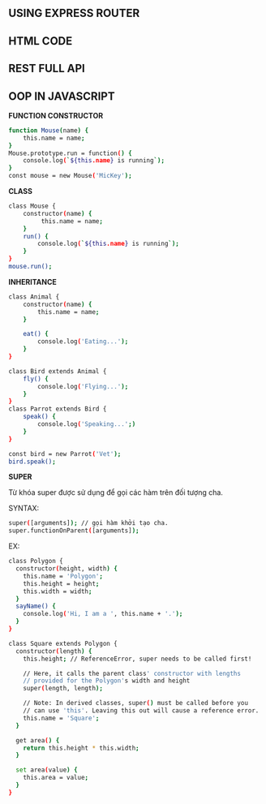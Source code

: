 ## USING EXPRESS ROUTER

## HTML CODE

## REST FULL API

## OOP IN JAVASCRIPT

**FUNCTION CONSTRUCTOR**

```sh
function Mouse(name) {
    this.name = name;
}
Mouse.prototype.run = function() {
    console.log(`${this.name} is running`);
}
const mouse = new Mouse('MicKey');
```

**CLASS**

```sh
class Mouse {
    constructor(name) {
         this.name = name;
    }
    run() {
        console.log(`${this.name} is running`);
    }
}
mouse.run();
```

**INHERITANCE**

```sh
class Animal {
    constructor(name) {
        this.name = name;
    }

    eat() {
        console.log('Eating...');
    }
}

class Bird extends Animal {
    fly() {
        console.log('Flying...');
    }
}
class Parrot extends Bird {
    speak() {
        console.log('Speaking...';)
    }
}

const bird = new Parrot('Vet');
bird.speak();
```

**SUPER**

Từ khóa super được sử dụng để gọi các hàm trên đối tượng cha.

SYNTAX:

```sh
super([arguments]); // gọi hàm khởi tạo cha.
super.functionOnParent([arguments]);
```

EX:

```sh
class Polygon {
  constructor(height, width) {
    this.name = 'Polygon';
    this.height = height;
    this.width = width;
  }
  sayName() {
    console.log('Hi, I am a ', this.name + '.');
  }
}

class Square extends Polygon {
  constructor(length) {
    this.height; // ReferenceError, super needs to be called first!

    // Here, it calls the parent class' constructor with lengths
    // provided for the Polygon's width and height
    super(length, length);

    // Note: In derived classes, super() must be called before you
    // can use 'this'. Leaving this out will cause a reference error.
    this.name = 'Square';
  }

  get area() {
    return this.height * this.width;
  }

  set area(value) {
    this.area = value;
  }
}
```
